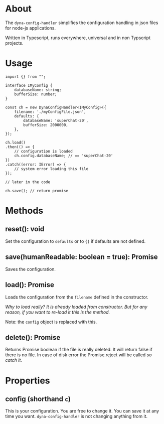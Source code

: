# About

The `dyna-config-handler` simplifies the configuration handling in json files for node-js applications.

Written in Typescript, runs everywhere, universal and in non Typscript projects.  

# Usage

```
import {} from "";

interface IMyConfig {
	databaseName: string;
	bufferSize: number;
}

const ch = new DynaConfigHandler<IMyConfig>({
	filename: './myConfigFile.json',
	defaults: {
		databaseName: 'superChat-20',
		bufferSize: 2000000,
	},
});

ch.load()
.then(() => {
	// configuration is loaded
	ch.config.databaseName; // == 'superChat-20'
})
.catch((error: IError) => {
	// system error loading this file
});

// later in the code

ch.save(); // return promise

```

# Methods

## reset(): void

Set the configuration to `defaults` or to `{}` if defaults are not defined.

## save(humanReadable: boolean = true): Promise<void> 

Saves the configuration.

## load(): Promise<void>

Loads the configuration from the `filename` defined in the constructor.

_Why to load really? It is already loaded from constructor._
_But for any reason, if you want to re-load it this is the method._

Note: the `config` object is replaced with this.

## delete(): Promise<boolean>

Returns Promise boolean if the file is really deleted. It will return false if there is no file. In case of disk error the Promise.reject will be called _so catch it_.

# Properties

## config (shorthand `c`)

This is your configuration. You are free to change it. You can save it at any time you want. `dyna-config-handler` is not changing anything from it.
